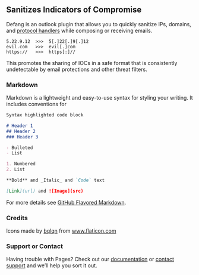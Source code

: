 ## Sanitizes Indicators of Compromise

Defang is an outlook plugin that allows you to quickly sanitize IPs, domains, and [protocol handlers](https://en.wikipedia.org/wiki/List_of_URI_schemes) while composing or receiving emails.

```
5.22.9.12  >>>  5[.]22[.]9[.]12
evil.com   >>>  evil[.]com
https://   >>>  https[:]//
```


This promotes the sharing of IOCs in a safe format that is consistently undetectable by email protections and other threat filters.

### Markdown

Markdown is a lightweight and easy-to-use syntax for styling your writing. It includes conventions for

```markdown
Syntax highlighted code block

# Header 1
## Header 2
### Header 3

- Bulleted
- List

1. Numbered
2. List

**Bold** and _Italic_ and `Code` text

[Link](url) and ![Image](src)
```

For more details see [GitHub Flavored Markdown](https://guides.github.com/features/mastering-markdown/).

### Credits

Icons made by <a href="https://www.flaticon.com/authors/bqlqn" title="bqlqn">bqlqn</a> from <a href="https://www.flaticon.com/" title="Flaticon"> www.flaticon.com</a>

### Support or Contact

Having trouble with Pages? Check out our [documentation](https://docs.github.com/categories/github-pages-basics/) or [contact support](https://github.com/contact) and we’ll help you sort it out.